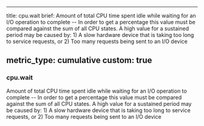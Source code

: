 
---
title: cpu.wait
brief: Amount of total CPU time spent idle while waiting for an I/O operation to complete -- In order to get a percentage this value must be compared against the sum of all CPU states. A high value for a sustained period may be caused by: 1) A slow hardware device that is taking too long to service requests, or 2) Too many requests being sent to an I/O device

metric_type: cumulative
custom: true
---
### cpu.wait

Amount of total CPU time spent idle while waiting for an I/O operation to complete -- In order to get a percentage this value must be compared against the sum of all CPU states. A high value for a sustained period may be caused by: 1) A slow hardware device that is taking too long to service requests, or 2) Too many requests being sent to an I/O device

